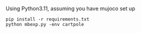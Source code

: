 Using Python3.11, assuming you have mujoco set up
```
pip install -r requirements.txt
python mbexp.py -env cartpole
```
